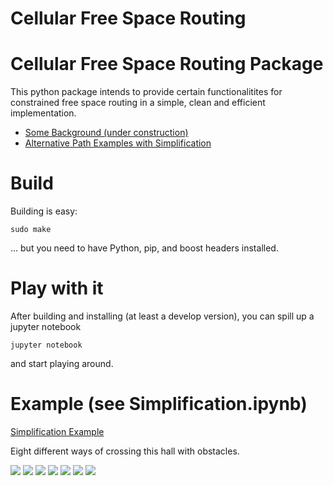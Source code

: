 Cellular Free Space Routing
====================

# Cellular Free Space Routing Package

This python package intends to provide certain functionalitites for constrained free space routing in a simple, clean and efficient implementation. 

- [Some Background (under construction)](docs/docs.md)
- [Alternative Path Examples with Simplification](docs/simplification.md)

# Build
Building is easy:

```
sudo make
```

... but you need to have Python, pip, and boost headers installed.

# Play with it
After building and installing (at least a develop version), you can spill up a jupyter notebook
```
jupyter notebook
```
and start playing around.

# Example (see Simplification.ipynb)

[Simplification Example](docs/simplification.md)

Eight different ways of crossing this hall with obstacles.

![](output_5_0.png)
![](output_5_1.png)
![](output_5_2.png)
![](output_5_3.png)
![](output_5_4.png)
![](output_5_6.png)
![](output_5_8.png)
